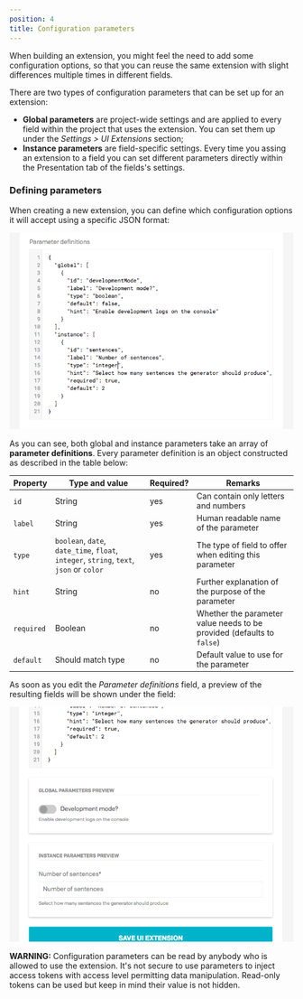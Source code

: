 ```yaml
---
position: 4
title: Configuration parameters
---
```


When building an extension, you might feel the need to add some configuration options, so that you can reuse the same extension with slight differences multiple times in different fields.

There are two types of configuration parameters that can be set up for an extension:

* **Global parameters** are project-wide settings and are applied to every field within the project that uses the extension. You can set them up under the *Settings > UI Extensions* section;
* **Instance parameters** are field-specific settings. Every time you assing an extension to a field you can set different parameters directly within the Presentation tab of the fields's settings.

### Defining parameters

When creating a new extension, you can define which configuration options it will accept using a specific JSON format:

![foo](../images/ui-extensions/parameters.png)

As you can see, both global and instance parameters take an array of **parameter definitions**. Every parameter definition is an object constructed as described in the table below:

Property    | Type and value                               | Required? | Remarks
------------|----------------------------------------------|-----------|--------
`id`        | String                                       | yes       | Can contain only letters and numbers
`label`     | String                                       | yes       | Human readable name of the parameter
`type`      | `boolean`, `date`, `date_time`, `float`, `integer`, `string`, `text`, `json` or `color` | yes | The type of field to offer when editing this parameter
`hint`      | String                                       | no        | Further explanation of the purpose of the parameter
`required`  | Boolean                                      | no        | Whether the parameter value needs to be provided (defaults to `false`)
`default`   | Should match type                            | no        | Default value to use for the parameter

As soon as you edit the *Parameter definitions* field, a preview of the resulting fields will be shown under the field:

![foo](../images/ui-extensions/parameters-preview.png)

**WARNING:** Configuration parameters can be read by anybody who is allowed to use the extension. It's not secure to use parameters to inject access tokens with access level permitting data manipulation. Read-only tokens can be used but keep in mind their value is not hidden.
